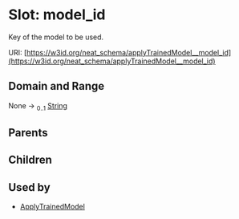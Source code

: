 
# Slot: model_id


Key of the model to be used.

URI: [https://w3id.org/neat_schema/applyTrainedModel__model_id](https://w3id.org/neat_schema/applyTrainedModel__model_id)


## Domain and Range

None &#8594;  <sub>0..1</sub> [String](types/String.md)

## Parents


## Children


## Used by

 * [ApplyTrainedModel](ApplyTrainedModel.md)
